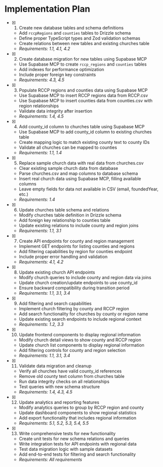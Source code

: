 # Implementation Plan

- [x] 1. Create new database tables and schema definitions
  - Add `rccpRegions` and `counties` tables to Drizzle schema
  - Define proper TypeScript types and Zod validation schemas
  - Create relations between new tables and existing churches table
  - _Requirements: 1.1, 4.1, 4.2_

- [x] 2. Create database migration for new tables using Supabase MCP
  - Use Supabase MCP to create `rccp_regions` and `counties` tables
  - Add indexes for performance optimization
  - Include proper foreign key constraints
  - _Requirements: 4.3, 4.5_

- [x] 3. Populate RCCP regions and counties data using Supabase MCP
  - Use Supabase MCP to insert RCCP regions data from RCCP.csv
  - Use Supabase MCP to insert counties data from counties.csv with region relationships
  - Validate data integrity after insertion
  - _Requirements: 1.4, 4.5_

- [x] 4. Add county_id column to churches table using Supabase MCP
  - Use Supabase MCP to add county_id column to existing churches table
  - Create mapping logic to match existing county text to county IDs
  - Validate all churches can be mapped to counties
  - _Requirements: 1.1, 1.4_

- [x] 5. Replace sample church data with real data from churches.csv
  - Clear existing sample church data from database
  - Parse churches.csv and map columns to database schema
  - Insert real church data using Supabase MCP, filling available columns
  - Leave empty fields for data not available in CSV (email, foundedYear, etc.)
  - _Requirements: 1.4_

- [x] 6. Update churches table schema and relations
  - Modify churches table definition in Drizzle schema
  - Add foreign key relationship to counties table
  - Update existing relations to include county and region joins
  - _Requirements: 1.1, 3.1_

- [x] 7. Create API endpoints for county and region management
  - Implement GET endpoints for listing counties and regions
  - Add filtering capabilities by region for counties endpoint
  - Include proper error handling and validation
  - _Requirements: 4.1, 4.2_

- [x] 8. Update existing church API endpoints
  - Modify church queries to include county and region data via joins
  - Update church creation/update endpoints to use county_id
  - Ensure backward compatibility during transition period
  - _Requirements: 1.1, 3.1, 3.4_

- [x] 9. Add filtering and search capabilities
  - Implement church filtering by county and RCCP region
  - Add search functionality for churches by county or region name
  - Update existing search endpoints to include regional context
  - _Requirements: 1.2, 3.3_

- [x] 10. Update frontend components to display regional information
  - Modify church detail views to show county and RCCP region
  - Update church list components to display regional information
  - Add filtering controls for county and region selection
  - _Requirements: 1.1, 3.1, 3.4_

- [x] 11. Validate data migration and cleanup
  - Verify all churches have valid county_id references
  - Remove old county text column from churches table
  - Run data integrity checks on all relationships
  - Test queries with new schema structure
  - _Requirements: 1.4, 4.3, 4.5_

- [x] 12. Update analytics and reporting features
  - Modify analytics queries to group by RCCP region and county
  - Update dashboard components to show regional statistics
  - Add export functionality that includes regional information
  - _Requirements: 5.1, 5.2, 5.3, 5.4, 5.5_

- [x] 13. Write comprehensive tests for new functionality
  - Create unit tests for new schema relations and queries
  - Write integration tests for API endpoints with regional data
  - Test data migration logic with sample datasets
  - Add end-to-end tests for filtering and search functionality
  - _Requirements: All requirements_